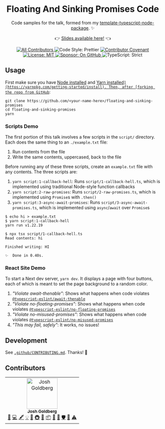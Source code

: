 <h1 align="center">Floating And Sinking Promises Code</h1>

<p align="center">Code samples for the talk, formed from my <a href="github.com/JoshuaKGoldberg/template-typescript-node-package">template-typescript-node-package</a>. ✨</p>

<p align="center">👉 <a href="https://1drv.ms/p/s!AvUc1cvPrJnWvtxb_0WRNwMDrhMGvg">Slides available here!</a> 👈</p>

<p align="center">
	<!-- ALL-CONTRIBUTORS-BADGE:START - Do not remove or modify this section -->
	<a href="#contributors">
		<img alt="All Contributors" src="https://img.shields.io/badge/all_contributors-1-21bb42.svg" />
	</a>
	<!-- ALL-CONTRIBUTORS-BADGE:END -->
	<img alt="Code Style: Prettier" src="https://img.shields.io/badge/code_style-prettier-21bb42.svg" />
	<a href="https://github.com/JoshuaKGoldberg/floating-and-sinking-promises/blob/main/.github/CODE_OF_CONDUCT.md">
		<img alt="Contributor Covenant" src="https://img.shields.io/badge/code_of_conduct-contributor_covenant-21bb42" />
	</a>
	<a href="https://github.com/JoshuaKGoldberg/floating-and-sinking-promises/blob/main/LICENSE.md">
	    <img alt="License: MIT" src="https://img.shields.io/github/license/JoshuaKGoldberg/floating-and-sinking-promises?color=21bb42">
    </a>
	<a href="https://github.com/sponsors/JoshuaKGoldberg">
    	<img alt="Sponsor: On GitHub" src="https://img.shields.io/badge/sponsor-on_github-21bb42.svg" />
    </a>
    <img alt="TypeScript: Strict" src="https://img.shields.io/badge/typescript-strict-21bb42.svg" />
</p>

## Usage

First make sure you have [Node installed](https://nodejs.org/en/download) and [Yarn installed`](https://yarnpkg.com/getting-started/install).
Then, after [forking the repo from GitHub`](https://help.github.com/articles/fork-a-repo):

```shell
git clone https://github.com/<your-name-here>/floating-and-sinking-promises
cd floating-and-sinking-promises
yarn
```

### Scripts Demo

The first portion of this talk involves a few scripts in the `script/` directory.
Each does the same thing to an `./example.txt` file:

1. Run contents from the file
2. Write the same contents, uppercased, back to the file

Before running any of these three scripts, create an `example.txt` file with any contents.
The three scripts are:

1. `yarn script:1-callback-hell`: Runs `script/1-callback-hell.ts`, which is implemented using traditional Node-style function callbacks
2. `yarn script:2-raw-promises`: Runs `script/2-raw-promises.ts`, which is implemented using `Promise`s with `.then()`
3. `yarn script:3-async-await-promises`: Runs `script/3-async-await-promises.ts`, which is implemented using `async`/`await` over `Promise`s

```plaintext
$ echo hi > example.txt
$ yarn script:1-callback-hell
yarn run v1.22.19

$ npx tsx script/1-callback-hell.ts
Read contents: hi

Finished writing: HI

✨  Done in 0.40s.
```

### React Site Demo

To start a Next dev server, `yarn dev`.
It displays a page with four buttons, each of which is meant to set the page background to a random color.

1. _"Violate await-thenable"_: Shows what happens when code violates [`@typescript-eslint/await-thenable`](https://typescript-eslint.io/rules/await-thenable)
2. _"Violate no-floating-promises"_: Shows what happens when code violates [`@typescript-eslint/no-floating-promises`](https://typescript-eslint.io/rules/no-floating-promises)
3. _"Violate no-misused-promises"_: Shows what happens when code violates [`@typescript-eslint/no-misused-promises`](https://typescript-eslint.io/rules/no-misused-promises)
4. _"This may fail, safely"_: It works, no issues!

## Development

See [`.github/CONTRIBUTING.md`](./.github/CONTRIBUTING.md).
Thanks! 💖

## Contributors

<!-- ALL-CONTRIBUTORS-LIST:START - Do not remove or modify this section -->
<!-- prettier-ignore-start -->
<!-- markdownlint-disable -->
<!-- spellchecker: disable -->
<table>
  <tbody>
    <tr>
      <td align="center"><a href="http://www.joshuakgoldberg.com"><img src="https://avatars.githubusercontent.com/u/3335181?v=4?s=100" width="100px;" alt="Josh Goldberg"/><br /><sub><b>Josh Goldberg</b></sub></a><br /><a href="https://github.com/JoshuaKGoldberg/floating-and-sinking-promises/issues?q=author%3AJoshuaKGoldberg" title="Bug reports">🐛</a> <a href="https://github.com/JoshuaKGoldberg/floating-and-sinking-promises/commits?author=JoshuaKGoldberg" title="Code">💻</a> <a href="#content-JoshuaKGoldberg" title="Content">🖋</a> <a href="#example-JoshuaKGoldberg" title="Examples">💡</a> <a href="#ideas-JoshuaKGoldberg" title="Ideas, Planning, & Feedback">🤔</a> <a href="#infra-JoshuaKGoldberg" title="Infrastructure (Hosting, Build-Tools, etc)">🚇</a> <a href="#maintenance-JoshuaKGoldberg" title="Maintenance">🚧</a> <a href="#platform-JoshuaKGoldberg" title="Packaging/porting to new platform">📦</a> <a href="#projectManagement-JoshuaKGoldberg" title="Project Management">📆</a> <a href="https://github.com/JoshuaKGoldberg/floating-and-sinking-promises/pulls?q=is%3Apr+reviewed-by%3AJoshuaKGoldberg" title="Reviewed Pull Requests">👀</a> <a href="#security-JoshuaKGoldberg" title="Security">🛡️</a> <a href="#tool-JoshuaKGoldberg" title="Tools">🔧</a> <a href="https://github.com/JoshuaKGoldberg/floating-and-sinking-promises/commits?author=JoshuaKGoldberg" title="Tests">⚠️</a></td>
    </tr>
  </tbody>
</table>

<!-- spellchecker: enable -->
<!-- markdownlint-restore -->
<!-- prettier-ignore-end -->

<!-- ALL-CONTRIBUTORS-LIST:END -->
